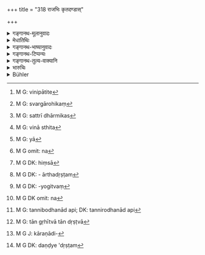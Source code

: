 +++
title = "318 राजभिः कृतदण्डास्"

+++

<details><summary>गङ्गानथ-मूलानुवादः</summary>

Men who, having committed crimes, have been punished by Kings, become freed from guilt and go to heaven, just like well-behaved good men.—(318)
</details>

<details><summary>मेधातिथिः</summary>

यद् उक्तं पापकारिणो निग्रहणे कर्मकृतो रक्षन्त इति तत् स्फुटयति । **धृतो** विनिपातितो[^४३] **दण्डो** येषां **राजभिस्** ते **कृत्वा पापानि** कृतपापा राजनिग्रहेण **निर्मला** निरस्तपापा भवन्ति । अपगते च पापे यद् एषां स्वर्गारोहकं[^४४] कर्म तेन स्वर्गं प्राप्नुवन्ति । महद् धि पापं शुद्धस्य कर्मणः फलस्य प्रतिबन्धकम् । **सुकृतिनो** नित्यं सुकृतकर्मकारिणः । यथा सन्तो धार्मिकास्[^४५] तद्वद् । असताम् अधर्मो नैवोत्पद्यते, एषाम् उत्पन्नो निग्रहणेन विनाशित[^४६] इति प्राक्प्रध्वंसाभावयोर् विशेषः । 


[^४६]:
     M G: vinā sthita


[^४५]:
     M G: sattrī dhārmikas


[^४४]:
     M G: svargārohikaṃ


[^४३]:
     M G: vinipātite

**मानव**ग्रहणान् न प्रकरणाच् चौराणाम् एव । **दण्ड्**अशब्दस् तु शारीरनिग्रहविषयो न हि प्रकरणम् अतिक्रामति । धनदण्डो हि राजार्थः । वृत्तिर् हि सा[^४७] राज्ञः । शारीरे तु दण्डे दण्ड्यमानार्थता न[^४८] शक्यते निह्नोतुम्, त्वक्संस्कारो हि सा[^४९] । अथेयं बुद्धिः- पालनम् एव हिंसाम् अन्तरेण न निष्पाद्यते, तच् च राजार्थम् इति कुतो मार्यमाणार्थता मारणस्य । अथ किम् पालनं न पाल्यमानार्थं दृष्टम्[^५०] एवापह्नूयते । न हि तद्राष्ट्रम् उपादेयं राज्ञैव स्वरक्षार्थं करशुल्कादिभृत्या उपादीयन्ते । अतः सुतरां रक्षोपयोगित्वे[^५१] हिंसायां न[^५२] हिंस्यमानार्थतासिद्धिः । कथं वा हिंसया विना न रक्षानिर्वृत्तिर् यदि तावद् एवमर्थं निगृह्यन्ते पुनर् अकार्यम् आवर्तयिष्यते तन्निरोधनादिनापि[^५३] शक्यते नियन्तुम् । अथ तान् निगृहीतान् दृष्ट्वा[^५४] भयाद् अन्ये न प्रवर्तयिष्यन्त इति धनदण्डेनापि शक्यते दुःखयितुम् । हन्यमानेष्व् अपि सहस्रशः प्रवर्तन्ते । तस्माद् इयं हिंसा रक्षा सती हिंस्यमानसंस्कार इति मन्तव्यम् । अतश् च करणादिछेदने[^५५] नियमः । हस्त्यादिविधिश् च दण्ड्येष्वेवादृष्टम्[^५६] आधास्यति, न राजार्थो भविष्यति । 



[^५६]:
     M G DK: daṇḍye 'dṛṣṭam


[^५५]:
     M G J: kāraṇādi-


[^५४]:
     M G: tān gṛhītvā tān dṛṣṭvā


[^५३]:
     M G: tannibodhanād api; DK: tannirodhanād api


[^५२]:
     M G DK omit: na


[^५१]:
     M G DK: -yogitvaṃ


[^५०]:
     M G DK: - ārthadṛṣṭam


[^४९]:
     M G DK: hiṃsā


[^४८]:
     M G omit: na


[^४७]:
     M G: yā

- तस्माच् छरीरदण्डे पापान् मुक्तिर् न धनदण्ड इति स्थितम् । तथा च महापातकिनां हृतसर्वस्वानाम् अप्सु प्रवेशितदण्डानां संव्यवहारपरिहारार्थम् अङ्कनं वक्ष्यति । यदि च धनदण्डेन शुध्येयुः पुनर् अङ्कनम् अनर्थकं स्यात् । 

अत्र च स्वयम् आगतस्य नानीतस्य विशेषो यः स्तेन एव[^५७] विशेषो भवतु । इदं तु सर्वं शारीरदण्डविषयम् ॥ ८.३१८ ॥
</details>

<details><summary>गङ्गानथ-भाष्यानुवादः</summary>

It has been said above that by suppressing criminals the King protects the well-behaved. This same idea is further clearly stated.

Those on whom punishments have been inflicted by the King,—such men ‘*having committed crimes, become freed from guilt*,’ by the punishment meted out by the King; *i.e*., their sin becomes set aside.

Their sins set aside, they go to heaven, by virtue of those acts of theirs which entitle them to enter heaven. A serious crime stands in the way of the fruition of meritorions acts.

Like the men who are ‘*well-behaved*’—those who constantly perform meritorious acts; and are hence ‘*good*’—righteous.

The difference between the two is that in the case of the good men, there has been no guilt at all, while in the case of criminals, it has come about, but has been destroyed by the punishment; so that in the former case there is prior negation, while in the latter there is negation by destruction.

The use of the term ‘*men*’ in the text indicates that what is stated here does not refer to *thieves* only.

The term ‘punishment’ however continues to stand for *corporeal punishment*., and hence does not go beyond the sense in which it has been used in the present context.

Punishment in the form of fine’s comes useful to the king,—that being his means of livelihood; but in the ease of corporeal punishment it cannot be denied that if it is useful to any one; it must be so to the person punished; because the hurt inflicted therein affects the man’s skin.

In this connection, people may have the following idea:—“Protection of the people is not possible without hurting (criminals), and protection serves the purposes of the king; how then can the corporeal punishment be held to serve the purpose of the person punished?”

Is this argument meant to deny the palpable fact that *protection* is useful for the *protected people*? Certainly it cannot be said that the king employs all his officers only for the purposes of his own protection. If again, the corporeal punishment served the useful purpose of ‘protection’ only, it could not he regarded as useful for the person punished. Further, why should ‘protection’ of the people be not possible without the ‘hurt’ (involved in the punishment)? If the hurt is inflicted with the idea that if the man were not punished, he would repeat the act,—this purpose could be served even by reprimanding and such other means. If the idea he that on seeing him punished others would desist from similar acts,—the suffering meant to be caused could be brought about even by lines. Then again, even though criminals are punished, thousands of men are found to do the same act again and again.

From all this it follows that the corporeal punishment, while ‘ending to ‘protection’ (of the people), has to be regarded as serving the purpose of purifying the person punished. It is for this reason that there are rules laid down regarding the cutting off of limbs and other forms of corporeal punishment. All this produces an invisible effeet in the persons punished, and at the same time serves the purposes of the king (in the form of protection).

Thus it is established that the criminals become absolved from guilt only when there is corporeal punishment, and not when they are only fined.

It is for this same reason that in connection with the most heinous offenders, whoso entire property has been confiscated, and who have, by way of punishment, been made to stand in water,—*branding* has been prescribed, with a view to guard against people associating with them. If they became purified by the fine, any such branding would be futile.

In the present context, the special rules that have been laid down in regard to the criminal who has surrendered himself, and has not been arrested and brought up for trial, may refer to *thieves* only; but what is said in the present verse is meant to apply to *all* corporeal punishments.—(318)
</details>

<details><summary>गङ्गानथ-टिप्पन्यः</summary>

This verse is quoted in *Mitākṣarā* (3.259), which notes that this refers to the death-penalty;—and in *Prāyaścittaviveka* (p. 120), to the effect that punishment serves to absolve one from the sin of the crime.
</details>

<details><summary>गङ्गानथ-तुल्य-वाक्यानि</summary>

*Vaśiṣṭha* (19.45).—‘Men who have committed offences and have received
from Kings the punishment due to them, go purified to heaven and are as holy as the virtuous.’
</details>

<details><summary>भारुचिः</summary>

प्रकरणात् स्तेयपापनिर्हरणविषयम् एव निर्मलवचनं, येन स्तेयनिमित्तम् एवेदं अस्य प्रायश्चित्तम् । अतो युक्तम् इदम् । यत् ते **निर्मलाः स्वर्गम्** आगच्छेयुः, पूर्वोपात्तेन स्वर्गारोहणिकेन कुशलकर्मणा । एवं च सत्य् उभयोर् अप्य् अनया शिष्टक्रियया तत्कालोपकारसंबन्धापेक्षायाम् इदं राजाभिगमनपक्षे प्रशंसावचनं, न निर्बीजम् इति ॥ ८.३१७ ॥

_इदानीम् अन्यत् स्तेयसंबन्धेनेदम् आह ।_
</details>

<details><summary>Bühler</summary>

318	But men who have committed crimes and have been punished by the king, go to heaven, being pure like those who performed meritorious deeds.
</details>
